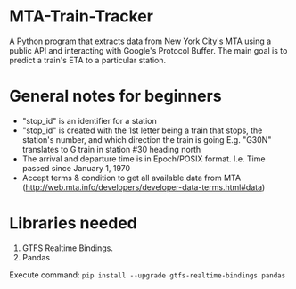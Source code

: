 # MTA-Train-Tracker
A Python program that extracts data from New York City's MTA using a public API and interacting with Google's Protocol Buffer. The main goal is to predict a train's ETA to a particular station.

# General notes for beginners
- "stop_id" is an identifier for a station
- "stop_id" is created with the 1st letter being a train that stops, the station's number, and which direction the train is going
    E.g. "G30N" translates to G train in station #30 heading north
- The arrival and departure time is in Epoch/POSIX format. 
    I.e. Time passed since January 1, 1970
- Accept terms & condition to get all available data from MTA (http://web.mta.info/developers/developer-data-terms.html#data)

# Libraries needed
1. GTFS Realtime Bindings.
2. Pandas

Execute command: `pip install --upgrade gtfs-realtime-bindings pandas`
